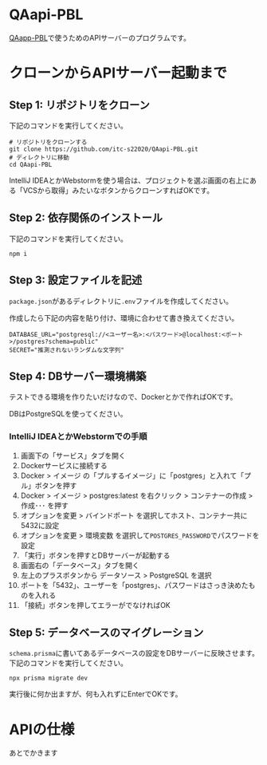# QAapi-PBL
[QAapp-PBL](https://github.com/itc-s22020/QAapp-PBL)で使うためのAPIサーバーのプログラムです。
# クローンからAPIサーバー起動まで
## Step 1: リポジトリをクローン
下記のコマンドを実行してください。
```
# リポジトリをクローンする
git clone https://github.com/itc-s22020/QAapi-PBL.git
# ディレクトリに移動
cd QAapi-PBL
```
IntelliJ IDEAとかWebstormを使う場合は、プロジェクトを選ぶ画面の右上にある「VCSから取得」みたいなボタンからクローンすればOKです。
## Step 2: 依存関係のインストール
下記のコマンドを実行してください。
```
npm i
```
## Step 3: 設定ファイルを記述
`package.json`があるディレクトリに`.env`ファイルを作成してください。

作成したら下記の内容を貼り付け、環境に合わせて書き換えてください。
```
DATABASE_URL="postgresql://<ユーザー名>:<パスワード>@localhost:<ポート>/postgres?schema=public"
SECRET="推測されないランダムな文字列"
```
## Step 4: DBサーバー環境構築
テストできる環境を作りたいだけなので、Dockerとかで作ればOKです。

DBはPostgreSQLを使ってください。

### IntelliJ IDEAとかWebstormでの手順
1. 画面下の「サービス」タブを開く
2. Dockerサービスに接続する
3. Docker > イメージ の「プルするイメージ」に「postgres」と入れて「プル」ボタンを押す
4. Docker > イメージ > postgres:latest を右クリック > コンテナーの作成 > 作成･･･ を押す
5. オプションを変更 > バインドポート を選択してホスト、コンテナー共に5432に設定
6. オプションを変更 > 環境変数 を選択して`POSTGRES_PASSWORD`でパスワードを設定
7. 「実行」ボタンを押すとDBサーバーが起動する
8. 画面右の「データベース」タブを開く
9. 左上のプラスボタンから データソース > PostgreSQL を選択
10. ポートを「5432」、ユーザーを「postgres」、パスワードはさっき決めたものを入れる
11. 「接続」ボタンを押してエラーがでなければOK
## Step 5: データベースのマイグレーション
`schema.prisma`に書いてあるデータベースの設定をDBサーバーに反映させます。
下記のコマンドを実行してください。
```
npx prisma migrate dev
```
実行後に何か出ますが、何も入れずにEnterでOKです。
# APIの仕様
あとでかきます